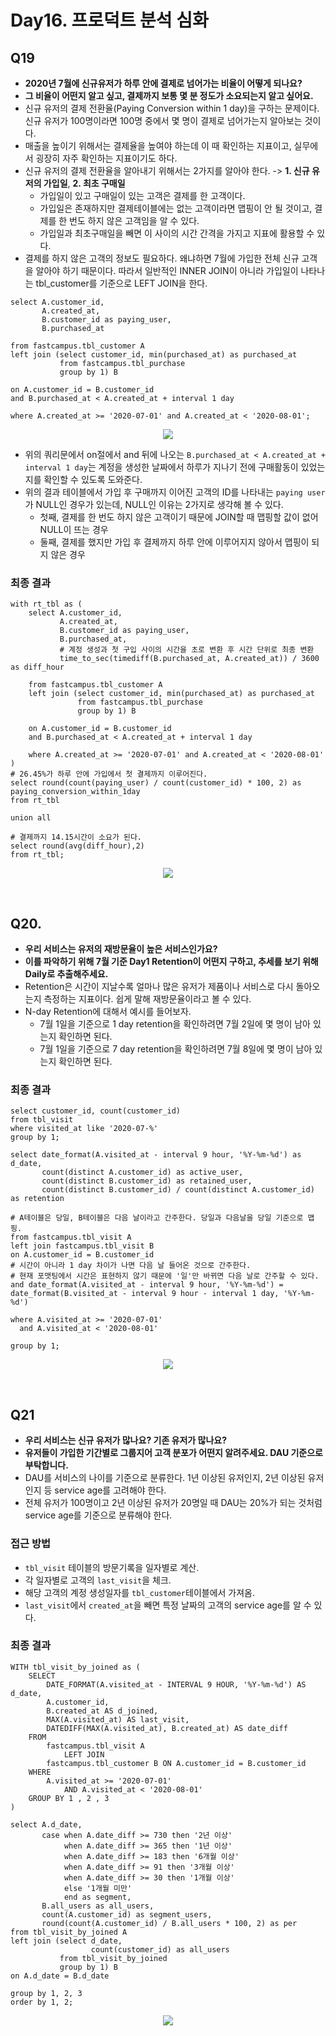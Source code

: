 # Day16. 프로덕트 분석 심화

## Q19

- **2020년 7월에 신규유저가 하루 안에 결제로 넘어가는 비율이 어떻게 되나요?**
- **그 비율이 어떤지 알고 싶고, 결제까지 보통 몇 분 정도가 소요되는지 알고 싶어요.**
- 신규 유저의 결제 전환율(Paying Conversion within 1 day)을 구하는 문제이다. 신규 유저가 100명이라면 100명 중에서 몇 명이 결제로 넘어가는지 알아보는 것이다.
- 매출을 높이기 위해서는 결제율을 높여야 하는데 이 때 확인하는 지표이고, 실무에서 굉장히 자주 확인하는 지표이기도 하다.
- 신규 유저의 결제 전환율을 알아내기 위해서는 2가지를 알아야 한다. -> **1. 신규 유저의 가입일**, **2. 최초 구매일**
  - 가입일이 있고 구매일이 있는 고객은 결제를 한 고객이다.
  - 가입일은 존재하지만 결제테이블에는 없는 고객이라면 맵핑이 안 될 것이고, 결제를 한 번도 하지 않은 고객임을 알 수 있다.
  - 가입일과 최초구매일을 빼면 이 사이의 시간 간격을 가지고 지표에 활용할 수 있다.
- 결제를 하지 않은 고객의 정보도 필요하다. 왜냐하면 7월에 가입한 전체 신규 고객을 알아야 하기 때문이다. 따라서 일반적인 INNER JOIN이 아니라 가입일이 나타나는 tbl_customer를 기준으로 LEFT JOIN을 한다.

```mysql
select A.customer_id,
	   A.created_at,
       B.customer_id as paying_user,
       B.purchased_at

from fastcampus.tbl_customer A
left join (select customer_id, min(purchased_at) as purchased_at
		   from fastcampus.tbl_purchase
           group by 1) B

on A.customer_id = B.customer_id
and B.purchased_at < A.created_at + interval 1 day

where A.created_at >= '2020-07-01' and A.created_at < '2020-08-01';
```

<p align="center">
  <img src="/src/resources/day16_q19.png">
</p>

- 위의 쿼리문에서 on절에서 and 뒤에 나오는 `B.purchased_at < A.created_at + interval 1 day`는 계정을 생성한 날짜에서 하루가 지나기 전에 구매활동이 있었는지를 확인할 수 있도록 도와준다.
- 위의 결과 테이블에서 가입 후 구매까지 이어진 고객의 ID를 나타내는 `paying user`가 NULL인 경우가 있는데, NULL인 이유는 2가지로 생각해 볼 수 있다.
  - 첫째, 결제를 한 번도 하지 않은 고객이기 때문에 JOIN할 때 맵핑할 값이 없어 NULL이 뜨는 경우
  - 둘째, 결제를 했지만 가입 후 결제까지 하루 안에 이루어지지 않아서 맵핑이 되지 않은 경우

### 최종 결과

```mysql
with rt_tbl as (
	select A.customer_id,
		   A.created_at,
		   B.customer_id as paying_user,
		   B.purchased_at,
		   # 계정 생성과 첫 구입 사이의 시간을 초로 변환 후 시간 단위로 최종 변환
		   time_to_sec(timediff(B.purchased_at, A.created_at)) / 3600 as diff_hour

	from fastcampus.tbl_customer A
	left join (select customer_id, min(purchased_at) as purchased_at
			   from fastcampus.tbl_purchase
			   group by 1) B

	on A.customer_id = B.customer_id
	and B.purchased_at < A.created_at + interval 1 day

	where A.created_at >= '2020-07-01' and A.created_at < '2020-08-01'
)
# 26.45%가 하루 안에 가입에서 첫 결제까지 이루어진다.
select round(count(paying_user) / count(customer_id) * 100, 2) as paying_conversion_within_1day
from rt_tbl

union all

# 결제까지 14.15시간이 소요가 된다.
select round(avg(diff_hour),2)
from rt_tbl;
```

<p align="center">
  <img src="/src/resources/day16_q19_2.png">
</p>

<br/>

## Q20.
- **우리 서비스는 유저의 재방문율이 높은 서비스인가요?**
- **이를 파악하기 위해 7월 기준 Day1 Retention이 어떤지 구하고, 추세를 보기 위해 Daily로 추출해주세요.**
- Retention은 시간이 지날수록 얼마나 많은 유저가 제품이나 서비스로 다시 돌아오는지 측정하는 지표이다. 쉽게 말해 재방문율이라고 볼 수 있다.
- N-day Retention에 대해서 예시를 들어보자.
  - 7월 1일을 기준으로 1 day retention을 확인하려면 7월 2일에 몇 명이 남아 있는지 확인하면 된다.
  - 7월 1일을 기준으로 7 day retention을 확인하려면 7월 8일에 몇 명이 남아 있는지 확인하면 된다.

### 최종 결과

```mysql
select customer_id, count(customer_id)
from tbl_visit
where visited_at like '2020-07-%'
group by 1;

select date_format(A.visited_at - interval 9 hour, '%Y-%m-%d') as d_date,
	   count(distinct A.customer_id) as active_user,
       count(distinct B.customer_id) as retained_user,
       count(distinct B.customer_id) / count(distinct A.customer_id) as retention

# A테이블은 당일, B테이블은 다음 날이라고 간주한다. 당일과 다음날을 당일 기준으로 맵핑.
from fastcampus.tbl_visit A
left join fastcampus.tbl_visit B
on A.customer_id = B.customer_id
# 시간이 아니라 1 day 차이가 나면 다음 날 들어온 것으로 간주한다.
# 현재 포맷팅에서 시간은 표현하지 않기 때문에 '일'만 바뀌면 다음 날로 간주할 수 있다.
and date_format(A.visited_at - interval 9 hour, '%Y-%m-%d') = date_format(B.visited_at - interval 9 hour - interval 1 day, '%Y-%m-%d')

where A.visited_at >= '2020-07-01'
  and A.visited_at < '2020-08-01'

group by 1;
```

<p align="center">
  <img src="/src/resources/day16_q20.png">
</p>

<br/>

## Q21

- **우리 서비스는 신규 유저가 많나요? 기존 유저가 많나요?**
- **유저들이 가입한 기간별로 그룹지어 고객 분포가 어떤지 알려주세요. DAU 기준으로 부탁합니다.**
- DAU를 서비스의 나이를 기준으로 분류한다. 1년 이상된 유저인지, 2년 이상된 유저인지 등 service age를 고려해야 한다.
- 전체 유저가 100명이고 2년 이상된 유저가 20명일 때 DAU는 20%가 되는 것처럼 service age를 기준으로 분류해야 한다.

### 접근 방법
- `tbl_visit` 테이블의 방문기록을 일자별로 계산.
- 각 일자별로 고객의 `last_visit`을 체크.
- 해당 고객의 계정 생성일자를 `tbl_customer`테이블에서 가져옴.
- `last_visit`에서 `created_at`을 빼면 특정 날짜의 고객의 service age를 알 수 있다.

### 최종 결과

```mysql
WITH tbl_visit_by_joined as (
	SELECT 
		DATE_FORMAT(A.visited_at - INTERVAL 9 HOUR, '%Y-%m-%d') AS d_date,
		A.customer_id,
		B.created_at AS d_joined,
		MAX(A.visited_at) AS last_visit,
		DATEDIFF(MAX(A.visited_at), B.created_at) AS date_diff
	FROM
		fastcampus.tbl_visit A
			LEFT JOIN
		fastcampus.tbl_customer B ON A.customer_id = B.customer_id
	WHERE
		A.visited_at >= '2020-07-01'
			AND A.visited_at < '2020-08-01'
	GROUP BY 1 , 2 , 3
)

select A.d_date,
	   case when A.date_diff >= 730 then '2년 이상'
			when A.date_diff >= 365 then '1년 이상'
            when A.date_diff >= 183 then '6개월 이상'
            when A.date_diff >= 91 then '3개월 이상'
            when A.date_diff >= 30 then '1개월 이상'
            else '1개월 미만'
            end as segment,
	   B.all_users as all_users,
	   count(A.customer_id) as segment_users,
       round(count(A.customer_id) / B.all_users * 100, 2) as per
from tbl_visit_by_joined A
left join (select d_date,
				  count(customer_id) as all_users
		   from tbl_visit_by_joined
           group by 1) B
on A.d_date = B.d_date

group by 1, 2, 3
order by 1, 2;
```

<p align="center">
  <img src="/src/resources/day16_q21.png">
</p>